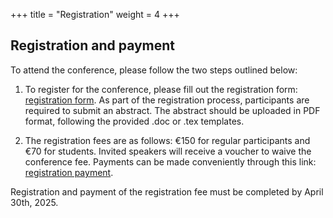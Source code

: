 +++
title = "Registration"
weight = 4
+++


<!---

**TODO** 

- Add link to registration form
- On-site or online? (If online is a possibility!)
- Abstract submission
- Deadlines
- Add "Other useful links"
[WATOC conference](https://www.watoc2025.no) Oslo, Norway, June 21-27
[Reusable librariers in Quantum Chemistry](https://www.helsinki.fi/en/conferences/reusable-libraries-quantum-chemistry-2025) Helsinki, Finland, June 29-July 3

--->


## Registration and payment
To attend the conference, please follow the two steps outlined below:

1. To register for the conference, please fill out the registration form: [registration form](https://forms.gle/VPC8UDni7dvzs82u7). As part of the registration process, participants are required to submit an abstract. The abstract should be uploaded in PDF format, following the provided .doc or .tex templates. 

2. The registration fees are as follows: €150 for regular participants and €70 for students. Invited speakers will receive a voucher to waive the conference fee. Payments can be made conveniently through this link: [registration payment](https://hi.converia.de/frontend/index.php?sub=123).


Registration and payment of the registration fee must be completed by April 30th, 2025.



